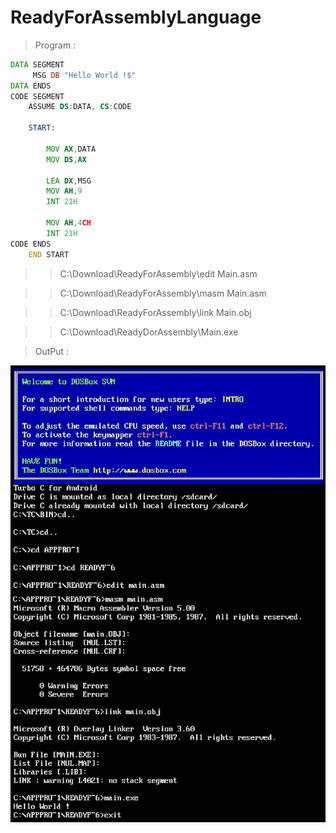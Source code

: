 # ReadyForAssemblyLanguage
> Program :
```asm
DATA SEGMENT
     MSG DB "Hello World !$"
DATA ENDS
CODE SEGMENT  
    ASSUME DS:DATA, CS:CODE
    
    START:
        
        MOV AX,DATA
        MOV DS,AX
        
        LEA DX,MSG
        MOV AH,9
        INT 21H
        
        MOV AH,4CH
        INT 21H
CODE ENDS
    END START
```
>> C:\Download\ReadyForAssembly\edit Main.asm

>> C:\Download\ReadyForAssembly\masm Main.asm

>> C:\Download\ReadyForAssembly\link Main.obj

>> C:\Download\ReadyDorAssembly\Main.exe

> OutPut :

![Output](/output/output.png)
